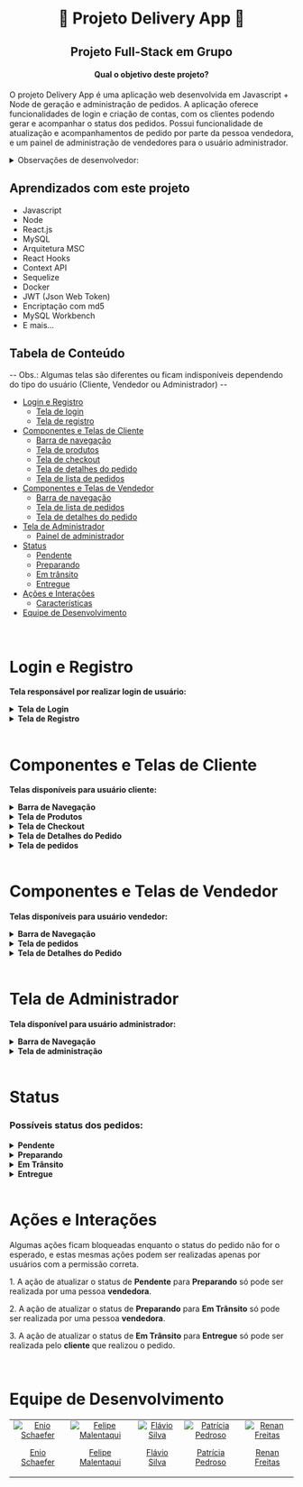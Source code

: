<h1 align="center"> 🛵 Projeto Delivery App 🛵 </h1>

<h2 align="center">Projeto Full-Stack em Grupo</h2>

<h4 align="center">Qual o objetivo deste projeto?</h4>

<p>O projeto Delivery App é uma aplicação web desenvolvida em Javascript + Node de geração e administração de pedidos. A aplicação oferece funcionalidades de login e criação de contas, com os clientes podendo gerar e acompanhar o status dos pedidos. Possui funcionalidade de atualização e acompanhamentos de pedido por parte da pessoa vendedora, e um painel de administração de vendedores para o usuário administrador.</p>

<details>
<summary>Observações de desenvolvedor:</summary>

<br>
<p>1. O projeto faz uso da arquitetura MSC(Model, Service, Controller) para mais fácil manutenção e escalabilidade de código.</p>
<p>2. O projeto faz uso de Docker, possuindo um arquivo docker-compose que cria e inicia um container com o banco de dados.</p>
<p>3. O projeto faz uso da biblioteca Axios para integração do Front-End com o Back-End.</p>
<p>4. O projeto faz uso da ORM Sequelize, para agilidade e facilitação de requisições do banco de dados, além de melhorar a legibilidade e a manutenção do código.</p>
<p>5. O projeto faz uso de um sistema de autenticação e autorização utilizando JWT(Json Web Token), possuindo permissões de <strong>Cliente</strong>, <strong>Vendedor</strong> e <strong>Administrador</strong>.</p>
<p>6. Rodando o comando "npm start" na raiz do projeto, faz com que o banco de dados seja populado e inicia ambos o Front-End e o Back-End.</p>
<p>7. As senhas no banco de dados são encriptadas utilizando md5, as senhas decriptadas para teste se encontram no arquivo de seeders de usuários no caminho back-end/src/database/seeders/.</p>
<p>8. Para acessar o banco de dados utilize user = "root" e password = "password".</p>

</details>

<h2>Aprendizados com este projeto</h2>

<ul>
<li>Javascript</li>
<li>Node</li>
<li>React.js</li>
<li>MySQL</li>
<li>Arquitetura MSC</li>
<li>React Hooks</li>
<li>Context API</li>
<li>Sequelize</li>
<li>Docker</li>
<li>JWT (Json Web Token)</li>
<li>Encriptação com md5</li>
<li>MySQL Workbench</li>
<li>E mais...</li>
</ul>

<h2>Tabela de Conteúdo</h2>

<p>-- Obs.: Algumas telas são diferentes ou ficam indisponíveis dependendo do tipo do usuário (Cliente, Vendedor ou Administrador) --</p>

- [Login e Registro](#login-register)
  - [Tela de login](#login)
  - [Tela de registro](#register)
- [Componentes e Telas de Cliente](#customer)
  - [Barra de navegação](#navbar-customer)
  - [Tela de produtos](#products)
  - [Tela de checkout](#checkout)
  - [Tela de detalhes do pedido](#order-details-customer)
  - [Tela de lista de pedidos](#orders-customer)
- [Componentes e Telas de Vendedor](#seller)
  - [Barra de navegação](#navbar-seller)
  - [Tela de lista de pedidos](#orders-seller)
  - [Tela de detalhes do pedido](#order-details-seller)
- [Tela de Administrador](#admin)
  - [Painel de administrador](#admin-panel)
- [Status](#status)
  - [Pendente](#pending)
  - [Preparando](#preparing)
  - [Em trânsito](#delivering)
  - [Entregue](#delivered)
- [Ações e Interações](#actions-and-interactions)
  - [Características](#actions-and-interactions-caracteristics)
- [Equipe de Desenvolvimento](#development-team)

<br>

<h1>Login e Registro</h1>

<strong> Tela responsável por realizar login de usuário: </strong>

<details>
<summary><strong>Tela de Login</strong></summary>

<h3>Imagem da tela:</h3>

![login-screen](/images/login-screen.png)

<h3>Apresenta erro em caso de falha no login</h3>

![login-error](/images/login-error.png)

</details>

<details>
<summary><strong>Tela de Registro</strong></summary>

<h3>Imagem da tela:</h3>

![register-screen](/images/register-screen.png)

<h3>Obs.: Pode apresentar erro em caso de falha no registro</h3>

</details>
<br>

<h1>Componentes e Telas de Cliente</h1>

<strong> Telas disponíveis para usuário cliente: </strong>

<details>
<summary><strong>Barra de Navegação</strong></summary>
<h3>Imagem da tela:</h3>

![navbar-customer](/images/navbar-customer.png)

</details>

<details>
<summary><strong>Tela de Produtos</strong></summary>
<h3>Imagem da tela:</h3>

![products-customer-screen](/images/products-customer-screen.png)

</details>

<details>
<summary><strong>Tela de Checkout</strong></summary>
<h3>Imagem da tela:</h3>

![checkout-screen](/images/checkout-screen.png)

</details>

<details>
<summary><strong>Tela de Detalhes do Pedido</strong></summary>
<h3>Imagem da tela:</h3>

![order-details-customer-screen](/images/order-details-customer-screen.png)

</details>

<details>
<summary><strong>Tela de pedidos</strong></summary>
<h3>Imagem da tela:</h3>

![orders-customer-screen](/images/orders-customer-screen.png)

</details>
<br>

<h1>Componentes e Telas de Vendedor</h1>

<strong> Telas disponíveis para usuário vendedor: </strong>

<details>
<summary><strong>Barra de Navegação</strong></summary>
<h3>Imagem da tela:</h3>

![navbar-seller](/images/navbar-seller.png)

</details>

<details>
<summary><strong>Tela de pedidos</strong></summary>
<h3>Imagem da tela:</h3>

![orders-seller-screen](/images/orders-seller-screen.png)

</details>

<details>
<summary><strong>Tela de Detalhes do Pedido</strong></summary>
<h3>Imagem da tela:</h3>

![order-details-seller-screen](/images/order-details-seller-screen.png)

</details>
<br>

<h1>Tela de Administrador</h1>

<strong> Tela disponível para usuário administrador: </strong>

<details>
<summary><strong>Barra de Navegação</strong></summary>
<h3>Imagem da tela:</h3>

![navbar-admin](/images/navbar-admin.png)

</details>

<details>
<summary><strong>Tela de administração</strong></summary>
<h3>Imagem da tela:</h3>

![admin-panel-screen](/images/admin-panel-screen.png)

</details>
<br>

<h1>Status</h1>

<h3>Possíveis status dos pedidos:</h3>

<details>
<summary><strong>Pendente</strong></summary>

<p>Na tela de detalhes do pedido:</p>

![order-details-status-pending](/images/order-details-status-pending.png)

<p>Na tela de pedidos:</p>

![orders-status-pending](/images/order-status-pending.png)

</details>

<details>
<summary><strong>Preparando</strong></summary>

<p>Na tela de detalhes do pedido:</p>

![order-details-status-preparing](/images/order-details-status-preparing.png)

<p>Na tela de pedidos:</p>

![orders-status-preparing](/images/orders-status-preparing.png)

</details>

<details>
<summary><strong>Em Trânsito</strong></summary>

<p>Na tela de detalhes do pedido:</p>

![order-details-status-delivering](/images/order-details-status-delivering.png)

<p>Na tela de pedidos:</p>

![orders-status-delivering](/images/orders-status-delivering.png)

</details>

<details>
<summary><strong>Entregue</strong></summary>

<p>Na tela de detalhes do pedido:</p>

![order-details-status-delivered](/images/order-details-status-delivered.png)

<p>Na tela de pedidos:</p>

![orders-status-delivered](/images/orders-status-delivered.png)

</details>
<br>

<h1>Ações e Interações</h1>

<p>Algumas ações ficam bloqueadas enquanto o status do pedido não for o esperado, e estas mesmas ações podem ser realizadas apenas por usuários com a permissão correta.</p>
<p>1. A ação de atualizar o status de <strong>Pendente</strong> para <strong>Preparando</strong> só pode ser realizada por uma pessoa <strong>vendedora</strong>.</p>
<p>2. A ação de atualizar o status de <strong>Preparando</strong> para <strong>Em Trânsito</strong> só pode ser realizada por uma pessoa <strong>vendedora</strong>.</p>
<p>3. A ação de atualizar o status de <strong>Em Trânsito</strong> para <strong>Entregue</strong> só pode ser realizada pelo <strong>cliente</strong> que realizou o pedido.</p>
<br>

<h1>Equipe de Desenvolvimento</h1>

<table>
  <tr>
    <td align="center">
      <a href="https://github.com/EnioSchaefer" target="_blank">
        <img src="https://avatars.githubusercontent.com/u/89549102?v=4" width="180px" alt="Enio Schaefer"/>
        <p>Enio Schaefer</p>
      </a>
    </td>
    <td align="center">
      <a href="https://github.com/FelipeMalentaqui" target="_blank">
        <img src="https://avatars.githubusercontent.com/u/102374645?v=4" width="180px" alt="Felipe Malentaqui"/>
        <p>Felipe Malentaqui</p>
      </a>
    </td>
    <td align="center">
      <a href="https://github.com/FlavynN" target="_blank">
        <img src="https://avatars.githubusercontent.com/u/62638728?v=4" width="180px" alt="Flávio Silva"/>
        <p>Flávio Silva</p>
      </a>
    </td>
    <td align="center">
      <a href="https://github.com/PatriciaPSP" target="_blank">
        <img src="https://avatars.githubusercontent.com/u/98499978?v=4" width="180px" alt="Patrícia Pedroso"/>
        <p>Patrícia Pedroso</p>
      </a>
    </td>
    <td align="center">
      <a href="https://github.com/renanbfreitas" target="_blank">
        <img src="https://avatars.githubusercontent.com/u/109007554?v=4" width="180px" alt="Renan Freitas"/>
        <p>Renan Freitas</p>
      </a>
    </td>
  </tr>
</table>